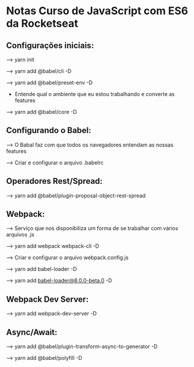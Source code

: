 # Notas Curso de JavaScript com ES6 da Rocketseat

## Configurações iniciais:
--> yarn init

--> yarn add @babel/cli -D

--> yarn add @babel/preset-env -D
- Entende qual o ambiente que eu estou trabalhando e converte as features

--> yarn add @babel/core -D

## Configurando o Babel:
--> O Babal faz com que todos os navegadores entendam as nossas features

--> Criar e configurar o arquivo .babelrc

## Operadores Rest/Spread:
--> yarn add @babel/plugin-proposal-object-rest-spread

## Webpack:
--> Serviço que nos disponibiliza um forma de se trabalhar com vários arquivos .js

--> yarn add webpack webpack-cli -D

--> Criar e configurar o arquivo webpack.config.js

--> yarn add babel-loader -D

--> yarn add babel-loader@8.0.0-beta.0 -D

## Webpack Dev Server:
--> yarn add webpack-dev-server -D

## Async/Await:
--> yarn add @babel/plugin-transform-async-to-generator  -D

--> yarn add @babel/polyfill -D
